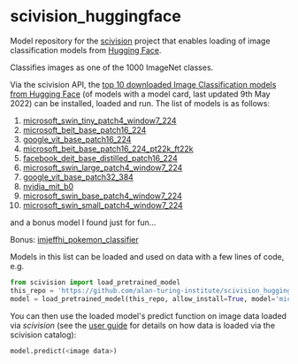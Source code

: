 # scivision_huggingface

Model repository for the [scivision](https://scivision.readthedocs.io/) project that enables loading of image classification models from [Hugging Face](https://huggingface.co/models?pipeline_tag=image-classification&sort=downloads).

Classifies images as one of the 1000 ImageNet classes.

Via the scivision API, the [top 10 downloaded Image Classification models from Hugging Face](https://huggingface.co/models?pipeline_tag=image-classification&sort=downloads) (of models with a model card, last updated 9th May 2022) can be installed, loaded and run. The list of models is as follows:

1. [microsoft_swin_tiny_patch4_window7_224](https://huggingface.co/microsoft/swin-tiny-patch4-window7-224)
2. [microsoft_beit_base_patch16_224](https://huggingface.co/microsoft/beit-base-patch16-224)
3. [google_vit_base_patch16_224](https://huggingface.co/google/vit-base-patch16-224)
4. [microsoft_beit_base_patch16_224_pt22k_ft22k](https://huggingface.co/microsoft/beit-base-patch16-224-pt22k-ft22k)
5. [facebook_deit_base_distilled_patch16_224](https://huggingface.co/facebook/deit-base-distilled-patch16-224)
6. [microsoft_swin_large_patch4_window7_224](https://huggingface.co/microsoft/swin-large-patch4-window7-224)
7. [google_vit_base_patch32_384](https://huggingface.co/google/vit-base-patch32-384)
8. [nvidia_mit_b0](https://huggingface.co/nvidia/mit-b0)
9. [microsoft_swin_base_patch4_window7_224](https://huggingface.co/microsoft/swin-base-patch4-window7-224)
10. [microsoft_swin_small_patch4_window7_224](https://huggingface.co/microsoft/swin-small-patch4-window7-224)

and a bonus model I found just for fun...

Bonus: [imjeffhi_pokemon_classifier](https://huggingface.co/imjeffhi/pokemon_classifier)

Models in this list can be loaded and used on data with a few lines of code, e.g.

```python
from scivision import load_pretrained_model
this_repo = 'https://github.com/alan-turing-institute/scivision_huggingface'
model = load_pretrained_model(this_repo, allow_install=True, model='microsoft_swin_tiny_patch4_window7_224')
```

You can then use the loaded model's predict function on image data loaded via *scivision* (see the [user guide](https://scivision.readthedocs.io/en/latest/user_guide.html) for details on how data is loaded via the scivision catalog):

```python
model.predict(<image data>)
```
